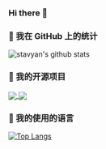 ### Hi there 👋

### 🌱 我在 GitHub 上的统计

![stavyan's github stats](https://github-readme-stats.vercel.app/api?username=stavyan&show_icons=true&theme=radical)

### 🌱 我的开源项目
<!--

[![RF商城](https://github-readme-stats.vercel.app/api/pin/?username=stavyan&repo=tinyshop-uniapp&theme=radical)](https://github.com/stavyan/TinyShop-UniApp)

[![RF商城](https://github-readme-stats.vercel.app/api/pin/?username=stavyan&repo=tinyshop-uniapp&theme=radical)](https://github.com/stavyan/TinyShop-UniApp)

-->

<a href="https://github.com/anuraghazra/github-readme-stats">
  <!-- Change the `github-readme-stats.anuraghazra1.vercel.app` to `github-readme-stats.vercel.app`  -->
  <img align="center" src="https://github-readme-stats.vercel.app/api/pin/?username=stavyan&repo=tinyshop-uniapp&theme=radical" />
</a>    
<a href="https://github.com/anuraghazra/anuraghazra.github.io">
  <!-- Change the `github-readme-stats.anuraghazra1.vercel.app` to `github-readme-stats.vercel.app`  -->
  <img align="center" src="https://github-readme-stats.vercel.app/api/pin/?username=stavyan&repo=tinyshop-uniapp&theme=radical" />
</a>


### 🌱 我的使用的语言

[![Top Langs](https://github-readme-stats.vercel.app/api/top-langs/?username=stavyan&theme=radical)](https://github.com/stavyan/TinyShop-UniApp)
